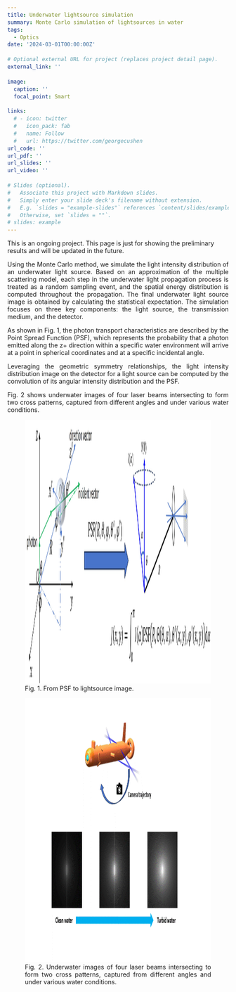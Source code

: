 ```yaml
---
title: Underwater lightsource simulation
summary: Monte Carlo simulation of lightsources in water
tags:
  - Optics
date: '2024-03-01T00:00:00Z'

# Optional external URL for project (replaces project detail page).
external_link: ''

image:
  caption: ''
  focal_point: Smart

links:
  # - icon: twitter
  #   icon_pack: fab
  #   name: Follow
  #   url: https://twitter.com/georgecushen
url_code: ''
url_pdf: ''
url_slides: ''
url_video: ''

# Slides (optional).
#   Associate this project with Markdown slides.
#   Simply enter your slide deck's filename without extension.
#   E.g. `slides = "example-slides"` references `content/slides/example-slides.md`.
#   Otherwise, set `slides = ""`.
# slides: example
---
```

<h8 style="text-align: justify;">
This is an ongoing project. This page is just for showing the preliminary results and will be updated in the future.  
  
Using the Monte Carlo method, we simulate the light intensity distribution of an underwater light source. Based on an approximation of the multiple scattering model, each step in the underwater light propagation process is treated as a random sampling event, and the spatial energy distribution is computed throughout the propagation. The final underwater light source image is obtained by calculating the statistical expectation. The simulation focuses on three key components: the light source, the transmission medium, and the detector.

As shown in Fig. 1, the photon transport characteristics are described by the Point Spread Function (PSF), which represents the probability that a photon emitted along the z+ direction within a specific water environment will arrive at a point in spherical coordinates and at a specific incidental angle.

Leveraging the geometric symmetry relationships, the light intensity distribution image on the detector for a light source  can be computed by the convolution of its angular intensity distribution and the PSF.

Fig. 2 shows underwater images of four laser beams intersecting to form two cross patterns, captured from different angles and under various water conditions.

<figure>
 <img src="fig1.jpg" alt="a" width="600px" height="600px"/>
  <figcaption>
      <h10>Fig. 1. From PSF to lightsource image.</h10>
  </figcaption>
</figure>

<figure>
 <img src="fig2.gif" alt="a" width="600px" height="600px"/>
  <figcaption>
      <h10>Fig. 2. Underwater images of four laser beams intersecting to form two cross patterns, captured from different angles and under various water conditions.</h10>
  </figcaption>
</figure>

</h8>